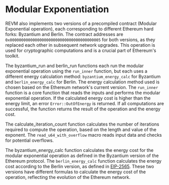# Modular Exponentiation

REVM also implements two versions of a precompiled contract (Modular Exponential operation), each corresponding to different Ethereum hard forks: Byzantium and Berlin. The contract addresses are `0x0000000000000000000000000000000000000005` for both versions, as they replaced each other in subsequent network upgrades. This operation is used for cryptographic computations and is a crucial part of Ethereum's toolkit.

The byzantium_run and berlin_run functions each run the modular exponential operation using the `run_inner` function, but each uses a different energy calculation method: `byzantium_energy_calc` for Byzantium and `berlin_energy_calc` for Berlin. The energy calculation method used is chosen based on the Ethereum network's current version. The `run_inner` function is a core function that reads the inputs and performs the modular exponential operation. If the calculated energy cost is higher than the energy limit, an error `Error::OutOfEnergy` is returned. If all computations are successful, the function returns the result of the operation and the energy cost.

The calculate_iteration_count function calculates the number of iterations required to compute the operation, based on the length and value of the exponent. The `read_u64_with_overflow` macro reads input data and checks for potential overflows.

The byzantium_energy_calc function calculates the energy cost for the modular exponential operation as defined in the Byzantium version of the Ethereum protocol. The `berlin_energy_calc` function calculates the energy cost according to the Berlin version, as defined in [EIP-2565](https://eips.ethereum.org/EIPS/eip-2565). These two versions have different formulas to calculate the energy cost of the operation, reflecting the evolution of the Ethereum network.
